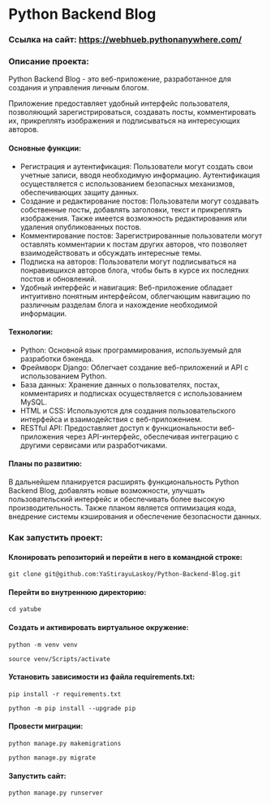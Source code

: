 # Python Backend Blog

### Ссылка на сайт: https://webhueb.pythonanywhere.com/

### Описание проекта:

Python Backend Blog - это веб-приложение, разработанное для создания и управления личным блогом.

Приложение предоставляет удобный интерфейс пользователя, позволяющий зарегистрироваться, создавать посты, комментировать их, прикреплять изображения и подписываться на интересующих авторов.

#### Основные функции:
- Регистрация и аутентификация: Пользователи могут создать свои учетные записи, вводя необходимую информацию. Аутентификация осуществляется с использованием безопасных механизмов, обеспечивающих защиту данных.
- Создание и редактирование постов: Пользователи могут создавать собственные посты, добавлять заголовки, текст и прикреплять изображения. Также имеется возможность редактирования или удаления опубликованных постов.
- Комментирование постов: Зарегистрированные пользователи могут оставлять комментарии к постам других авторов, что позволяет взаимодействовать и обсуждать интересные темы.
- Подписка на авторов: Пользователи могут подписываться на понравившихся авторов блога, чтобы быть в курсе их последних постов и обновлений.
- Удобный интерфейс и навигация: Веб-приложение обладает интуитивно понятным интерфейсом, облегчающим навигацию по различным разделам блога и нахождение необходимой информации.

#### Технологии:
- Python: Основной язык программирования, используемый для разработки бэкенда.
- Фреймворк Django: Облегчает создание веб-приложений и API с использованием Python.
- База данных: Хранение данных о пользователях, постах, комментариях и подписках осуществляется с использованием MySQL.
- HTML и CSS: Используются для создания пользовательского интерфейса и взаимодействия с веб-приложением.
- RESTful API: Предоставляет доступ к функциональности веб-приложения через API-интерфейс, обеспечивая интеграцию с другими сервисами или разработчиками.

#### Планы по развитию:
В дальнейшем планируется расширять функциональность Python Backend Blog, добавлять новые возможности, улучшать пользовательский интерфейс и обеспечивать более высокую производительность. Также планом является оптимизация кода, внедрение системы кэширования и обеспечение безопасности данных.


### Как запустить проект:

#### Клонировать репозиторий и перейти в него в командной строке:
```
git clone git@github.com:YaStirayuLaskoy/Python-Backend-Blog.git
```
#### Перейти во внутреннюю директорию:
```
cd yatube
```
#### Cоздать и активировать виртуальное окружение:
```
python -m venv venv
```
```
source venv/Scripts/activate
```
#### Установить зависимости из файла requirements.txt:
```
pip install -r requirements.txt
```
```
python -m pip install --upgrade pip
```
#### Провести миграции:
```
python manage.py makemigrations
```
```
python manage.py migrate
```
#### Запустить сайт:
```
python manage.py runserver
```
